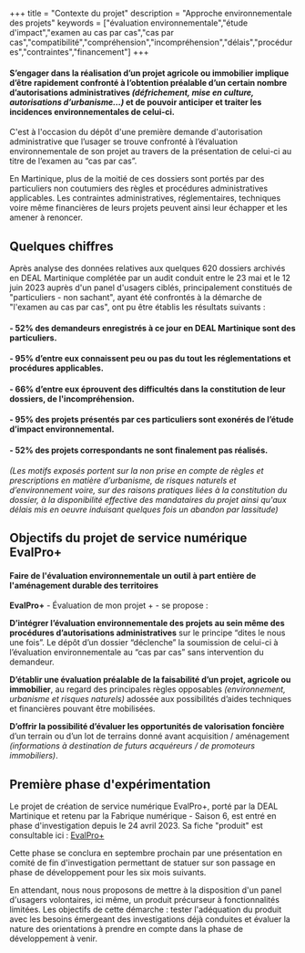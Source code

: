 +++
title = "Contexte du projet"
description = "Approche environnementale des projets"
keywords = ["évaluation environnementale","étude d'impact","examen au cas par cas","cas par cas","compatibilité","compréhension","incompréhension","délais","procédures","contraintes","financement"]
+++

#### S’engager dans la réalisation d’un projet agricole ou immobilier implique d’être rapidement confronté à l’obtention préalable d’un certain nombre d’autorisations administratives *(défrichement, mise en culture, autorisations d’urbanisme…)* et de pouvoir anticiper et traiter les incidences environnementales de celui-ci.

C'est à l'occasion du dépôt d'une première demande d'autorisation administrative que l’usager se trouve confronté à l’évaluation environnementale de son projet au travers de la présentation de celui-ci au titre de l’examen au “cas par cas”.

En Martinique, plus de la moitié de ces dossiers sont portés par des particuliers non coutumiers des règles et procédures administratives applicables. Les contraintes administratives, réglementaires, techniques voire même financières de leurs projets peuvent ainsi leur échapper et les amener à renoncer.
## Quelques chiffres

Après analyse des données relatives aux quelques 620 dossiers archivés en DEAL Martinique complétée par un audit conduit entre le 23 mai et le 12 juin 2023 auprès d'un panel d'usagers ciblés, principalement constitués de "particuliers - non sachant", ayant été confrontés à la démarche de "l'examen au cas par cas", ont pu être établis les résultats suivants :

#### - 52% des demandeurs enregistrés à ce jour en DEAL Martinique sont des particuliers.
#### - 95% d’entre eux connaissent peu ou pas du tout les réglementations et procédures applicables.
#### - 66% d’entre eux éprouvent des difficultés dans la constitution de leur dossiers, de l'incompréhension.
#### - 95% des projets présentés par ces particuliers sont exonérés de l’étude d’impact environnemental.
#### - 52% des projets correspondants ne sont finalement pas réalisés.
 *(Les motifs exposés portent sur la non prise en compte de règles et prescriptions en matière d’urbanisme, de risques naturels et d’environnement voire, sur des raisons pratiques liées à la constitution du dossier, à la disponibilité effective des mandataires du projet ainsi qu'aux délais mis en oeuvre induisant quelques fois un abandon par lassitude)*

## Objectifs du projet de service numérique EvalPro+
#### Faire de l'évaluation environnementale un outil à part entière de l'aménagement durable des territoires

**EvalPro+** - Évaluation de mon projet + - se propose :

**D’intégrer l’évaluation environnementale des projets au sein même des procédures d’autorisations administratives** sur le principe “dites le nous une fois”. Le dépôt d’un dossier “déclenche” la soumission de celui-ci à l’évaluation environnementale au “cas par cas” sans intervention du demandeur.

**D’établir une évaluation préalable de la faisabilité d’un projet, agricole ou immobilier**, au regard des principales règles opposables *(environnement, urbanisme et risques naturels)* adossée aux possibilités d’aides techniques et financières pouvant être mobilisées.

**D’offrir la possibilité d’évaluer les opportunités de valorisation foncière** d’un terrain ou d’un lot de terrains donné avant acquisition / aménagement *(informations à destination de futurs acquéreurs / de promoteurs immobiliers)*.

## Première phase d'expérimentation

Le projet de création de service numérique EvalPro+, porté par la DEAL Martinique et retenu par la Fabrique numérique - Saison 6, est entré en phase d'investigation depuis le 24 avril 2023. Sa fiche "produit" est consultable ici : [EvalPro+](https://beta.gouv.fr/startups/evalpro.html)

Cette phase se conclura en septembre prochain par une présentation en comité de fin d'investigation permettant de statuer sur son passage en phase de développement pour les six mois suivants.

En attendant, nous nous proposons de mettre à la disposition d'un panel d'usagers volontaires, ici même, un produit précurseur à fonctionnalités limitées. Les objectifs de cette démarche : tester l'adéquation du produit avec les besoins émergeant des investigations déjà conduites et évaluer la nature des orientations à prendre en compte dans la phase de développement à venir.
